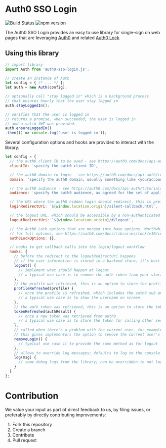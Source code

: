 # Auth0 SSO Login

[![Build Status](https://travis-ci.org/Cimpress-MCP/auth0-sso-login.js.svg?branch=master)](https://travis-ci.org/Cimpress-MCP/auth0-sso-login.js) 
[![npm version](https://badge.fury.io/js/auth0-sso-login.svg)](https://www.npmjs.com/package/auth0-sso-login)

The Auth0 SSO Login provides an easy to use library for single-sign on web pages that are leveraging [Auth0](https://auth0.com/) and related [Auth0 Lock](https://auth0.com/lock).

## Using this library

```javascript
// import library
import Auth from 'auth0-sso-login.js';

// create an instance of Auth
let config = { /* ... */ };
let auth = new Auth(config);

// optionally call "stay logged in" which is a background process
// that ensures hourly that the user stay logged in
auth.stayLoggedIn();

// verifies that the user is logged in
// returns a promise, when succeeded, the user is logged in
// and a valid JWT was provided.
auth.ensureLoggedIn()
.then(() => console.log('user is logged in'));
```

Several configuration options and hooks are provided to interact with the library.

```javascript
let config = {
  // the auth0 client ID to be used - see https://auth0.com/docs/api-auth/tutorials/client-credentials
  clientId: 'specify the auth0 client ID',

  // the auth0 domain to login - see https://auth0.com/docs/api-auth/tutorials/client-credentials
  domain: 'specify the auth0 domain, usually something like <youraccount>.auth0.com',

  // the auth0 audience - see https://auth0.com/docs/api-auth/tutorials/client-credentials
  audience: 'specify the auth0 audience, as agreed for the set of applications with the same audience',

  // the URL where the auth0 hidden login should redirect. this is preferably a small page that will be loaded as an iframe
  loginRedirectUri: `${window.location.origin}/silent-callback.html`,

  // the logout URL, which should be accessible by a non-authenticated user
  logoutRedirectUri: `${window.location.origin}/#/logout`,

  // the Auth0 Lock options that are merged into base options. Worthwhile additions are title or icon
  // for full options, see https://auth0.com/docs/libraries/lock/v10/customization
  auth0LockOptions: {},

  // hooks to get callback calls into the login/logout workflow
  hooks: {
    // before the redirect to the logoutRedirectUri happens
    // if the user information is stored in a backend store, it's best to clean that before the redirect happens
    logout() {
      // implement what should happen at logout
      // a typical use case is to remove the auth token from your storage (memory, cookie, local store), or perform other cleanup tasks
    },
    // the profile was retrieved, this is an option to store the profile, or update the user interface
    profileRefreshed(profile) {
      // once the profile is refreshed, which includes the auth0 sub and other meta data
      // a typical use case is to show the username on screen
    },
    // the auth token was retrieved, this is an option to store the token for later use
    tokenRefreshed(authResult) {
      // once a new token was retrieved from auth0
      // a typical use case is to store the token for calling other services
    },
    // called when there's a problem with the current user, for example an invalid token
    // this gives implementors the option to remove the current user's details from the store if saved
    removeLogin() {
      // typical use case it to provide the same method as for logout
    },
    // allows to override log messages; defaults to log to the console
    log(msg) {
      // some debug logs from the library; can be overridden to not log to the console
    }
  }
};
```

# Contribution

We value your input as part of direct feedback to us, by filing issues, or preferably by directly contributing improvements:

1. Fork this repository
1. Create a branch
1. Contribute
1. Pull request
